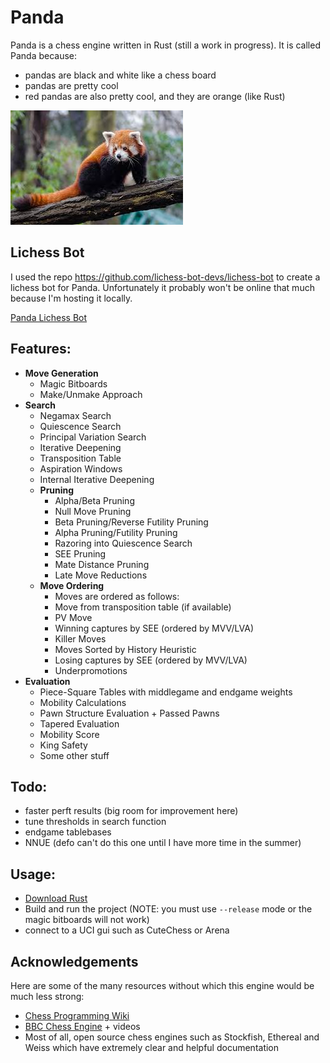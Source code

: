 # Panda
Panda is a chess engine written in Rust (still a work in progress). It is called Panda because:
- pandas are black and white like a chess board
- pandas are pretty cool
- red pandas are also pretty cool, and they are orange (like Rust)

![](logo.jpeg)

## Lichess Bot

I used the repo https://github.com/lichess-bot-devs/lichess-bot to create a lichess bot for Panda. Unfortunately it probably won't be online that much because I'm hosting it locally.

[Panda Lichess Bot](https://lichess.org/@/BotNickal)

## Features:
- __Move Generation__
  - Magic Bitboards
  - Make/Unmake Approach
- __Search__
  - Negamax Search
  - Quiescence Search
  - Principal Variation Search
  - Iterative Deepening
  - Transposition Table
  - Aspiration Windows
  - Internal Iterative Deepening
  - __Pruning__
    - Alpha/Beta Pruning
    - Null Move Pruning
    - Beta Pruning/Reverse Futility Pruning
    - Alpha Pruning/Futility Pruning
    - Razoring into Quiescence Search
    - SEE Pruning
    - Mate Distance Pruning
    - Late Move Reductions
  - __Move Ordering__
    - Moves are ordered as follows:
    - Move from transposition table (if available)
    - PV Move
    - Winning captures by SEE (ordered by MVV/LVA)
    - Killer Moves
    - Moves Sorted by History Heuristic
    - Losing captures by SEE (ordered by MVV/LVA)
    - Underpromotions
- __Evaluation__
  - Piece-Square Tables with middlegame and endgame weights
  - Mobility Calculations
  - Pawn Structure Evaluation + Passed Pawns
  - Tapered Evaluation
  - Mobility Score
  - King Safety
  + Some other stuff

## Todo:
- faster perft results (big room for improvement here)
- tune thresholds in search function
- endgame tablebases
- NNUE (defo can't do this one until I have more time in the summer)

## Usage:
- [Download Rust](https://www.rust-lang.org/)
- Build and run the project (NOTE: you must use ```--release``` mode or the magic bitboards will not work)
- connect to a UCI gui such as CuteChess or Arena

## Acknowledgements
Here are some of the many resources without which this engine would be much less strong:
- [Chess Programming Wiki](https://www.chessprogramming.org/Main_Page)
- [BBC Chess Engine](https://github.com/maksimKorzh/bbc) + videos
- Most of all, open source chess engines such as Stockfish, Ethereal and Weiss which have extremely clear and helpful documentation 
